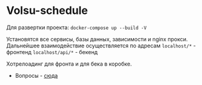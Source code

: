 # Volsu-schedule

Для развертки проекта:
`docker-compose up --build -V`

Установятся все сервисы, базы данных, зависимости и nginx прокси. Дальнейшее взаимодействие осуществляется по адресам
`localhost/*` - фронтенд
`localhost/api/*` - бекенд

Хотрелоадинг для фронта и для бека в коробке.

- Вопросы - [сюда](vk.com/niqitosiq)
